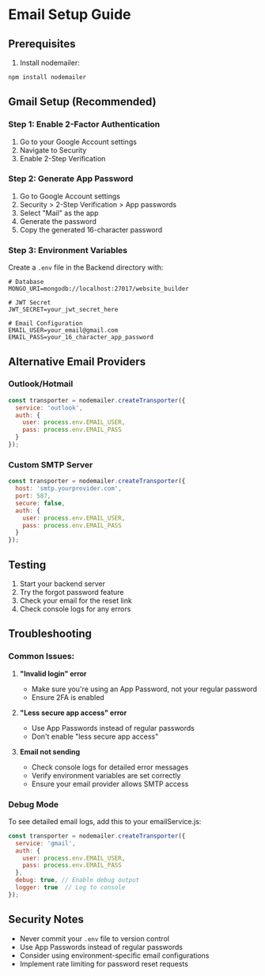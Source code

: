 # Email Setup Guide

## Prerequisites

1. Install nodemailer:
```bash
npm install nodemailer
```

## Gmail Setup (Recommended)

### Step 1: Enable 2-Factor Authentication
1. Go to your Google Account settings
2. Navigate to Security
3. Enable 2-Step Verification

### Step 2: Generate App Password
1. Go to Google Account settings
2. Security > 2-Step Verification > App passwords
3. Select "Mail" as the app
4. Generate the password
5. Copy the generated 16-character password

### Step 3: Environment Variables
Create a `.env` file in the Backend directory with:

```env
# Database
MONGO_URI=mongodb://localhost:27017/website_builder

# JWT Secret
JWT_SECRET=your_jwt_secret_here

# Email Configuration
EMAIL_USER=your_email@gmail.com
EMAIL_PASS=your_16_character_app_password
```

## Alternative Email Providers

### Outlook/Hotmail
```javascript
const transporter = nodemailer.createTransporter({
  service: 'outlook',
  auth: {
    user: process.env.EMAIL_USER,
    pass: process.env.EMAIL_PASS
  }
});
```

### Custom SMTP Server
```javascript
const transporter = nodemailer.createTransporter({
  host: 'smtp.yourprovider.com',
  port: 587,
  secure: false,
  auth: {
    user: process.env.EMAIL_USER,
    pass: process.env.EMAIL_PASS
  }
});
```

## Testing

1. Start your backend server
2. Try the forgot password feature
3. Check your email for the reset link
4. Check console logs for any errors

## Troubleshooting

### Common Issues:

1. **"Invalid login" error**
   - Make sure you're using an App Password, not your regular password
   - Ensure 2FA is enabled

2. **"Less secure app access" error**
   - Use App Passwords instead of regular passwords
   - Don't enable "less secure app access"

3. **Email not sending**
   - Check console logs for detailed error messages
   - Verify environment variables are set correctly
   - Ensure your email provider allows SMTP access

### Debug Mode
To see detailed email logs, add this to your emailService.js:
```javascript
const transporter = nodemailer.createTransporter({
  service: 'gmail',
  auth: {
    user: process.env.EMAIL_USER,
    pass: process.env.EMAIL_PASS
  },
  debug: true, // Enable debug output
  logger: true  // Log to console
});
```

## Security Notes

- Never commit your `.env` file to version control
- Use App Passwords instead of regular passwords
- Consider using environment-specific email configurations
- Implement rate limiting for password reset requests 